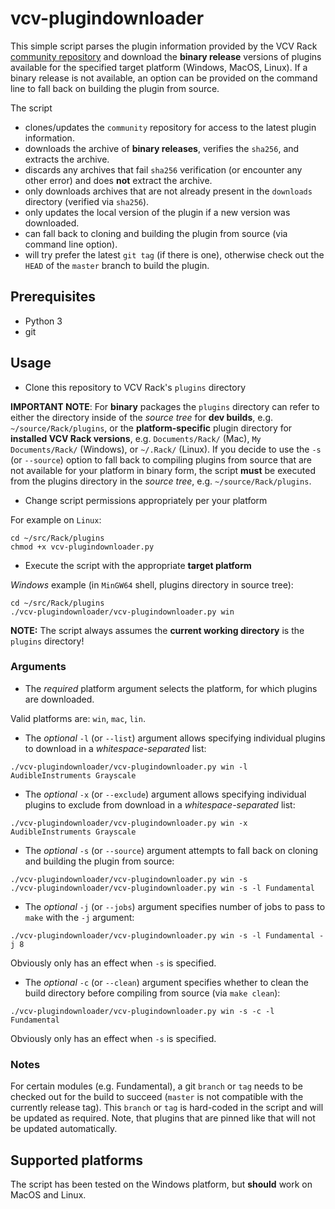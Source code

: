 # vcv-plugindownloader

This simple script parses the plugin information provided by the VCV Rack [community repository](https://github.com/VCVRack/community)
and download the **binary release** versions of plugins available for the specified target platform (Windows, MacOS, Linux).
If a binary release is not available, an option can be provided on the command line to fall back on building the plugin from source.

The script

- clones/updates the `community` repository for access to the latest plugin information.
- downloads the archive of **binary releases**, verifies the `sha256`, and extracts the archive.
- discards any archives that fail `sha256` verification (or encounter any other error) and does **not** extract the archive.
- only downloads archives that are not already present in the `downloads` directory (verified via `sha256`).
- only updates the local version of the plugin if a new version was downloaded.
- can fall back to cloning and building the plugin from source (via command line option).
- will try prefer the latest `git tag` (if there is one), otherwise check out the `HEAD` of the `master` branch to build the plugin.

## Prerequisites

- Python 3
- git

## Usage

- Clone this repository to VCV Rack's `plugins` directory

**IMPORTANT NOTE**:
For **binary** packages the `plugins` directory can refer to either the directory inside of the *source tree* for **dev builds**, e.g. `~/source/Rack/plugins`, or
the **platform-specific** plugin directory for **installed VCV Rack versions**, e.g. `Documents/Rack/` (Mac), `My Documents/Rack/` (Windows), or `~/.Rack/` (Linux).
If you decide to use the `-s` (or `--source`) option to fall back to compiling plugins from source that are not available for your platform
in binary form, the script **must** be executed from the plugins directory in the *source tree*, e.g. `~/source/Rack/plugins`.

- Change script permissions appropriately per your platform

For example on `Linux`:

```
cd ~/src/Rack/plugins
chmod +x vcv-plugindownloader.py
```

- Execute the script with the appropriate **target platform**

*Windows* example (in `MinGW64` shell, plugins directory in source tree):
```
cd ~/src/Rack/plugins
./vcv-plugindownloader/vcv-plugindownloader.py win
```

**NOTE:** The script always assumes the **current working directory** is the `plugins` directory! 

### Arguments

- The *required* platform argument selects the platform, for which plugins are downloaded.

Valid platforms are: `win`, `mac`, `lin`.

- The *optional* `-l` (or `--list`) argument allows specifying individual plugins to download in a *whitespace-separated* list:

```
./vcv-plugindownloader/vcv-plugindownloader.py win -l AudibleInstruments Grayscale
```

- The *optional* `-x` (or `--exclude`) argument allows specifying individual plugins to exclude from download in a *whitespace-separated* list:

```
./vcv-plugindownloader/vcv-plugindownloader.py win -x AudibleInstruments Grayscale
```

- The *optional* `-s` (or `--source`) argument attempts to fall back on cloning and building the plugin from source:

```
./vcv-plugindownloader/vcv-plugindownloader.py win -s
./vcv-plugindownloader/vcv-plugindownloader.py win -s -l Fundamental
```

- The *optional* `-j` (or `--jobs`) argument specifies number of jobs to pass to `make` with the `-j` argument:

```
./vcv-plugindownloader/vcv-plugindownloader.py win -s -l Fundamental -j 8
```

Obviously only has an effect when `-s` is specified.

- The *optional* `-c` (or `--clean`) argument specifies whether to clean the build directory before compiling from source (via `make clean`):

```
./vcv-plugindownloader/vcv-plugindownloader.py win -s -c -l Fundamental
```

Obviously only has an effect when `-s` is specified.

### Notes

For certain modules (e.g. Fundamental), a git `branch` or `tag` needs to be checked out for the build to succeed
(`master` is not compatible with the currently release tag).
This `branch` or `tag` is hard-coded in the script and will be updated as required. Note, that plugins that are
pinned like that will not be updated automatically.

## Supported platforms

The script has been tested on the Windows platform, but **should** work on MacOS and Linux.
